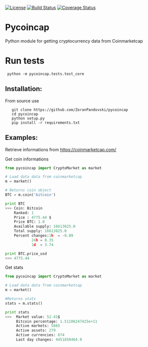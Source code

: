 [![License](https://img.shields.io/badge/license-MIT%20License-brightgreen.svg)](https://opensource.org/licenses/MIT)
[![Build Status](https://travis-ci.org/ZoranPandovski/pycoincap.svg?branch=master)](https://github.com/ZoranPandovski/pycoincap)
[![Coverage Status](https://coveralls.io/repos/github/ZoranPandovski/pycoincap/badge.svg?branch=master)](https://coveralls.io/github/ZoranPandovski/pycoincap?branch=master)

# Pycoincap
Python module for getting cryptocurrency data from Coinmarketcap

# Run tests
```
 python -m pycoincap.tests.test_core
```

## Installation:

From source use
```
   git clone https://github.com/ZoranPandovski/pycoincap
   cd pycoincap
   python setup.py
   pip install -r requirements.txt
```

## Examples:
Retrieve informations from https://coinmarketcap.com/

Get coin informations
```python
from pycoincap import CryptoMarket as market

# Load data data from coinmarketcap
m = market()

# Returns coin object
BTC = m.coin('bitcoin')

print BTC
>>> Coin: Bitcoin
    Ranked: 1
    Price : 4775.44 $
    Price BTC: 1.0
    Available supply: 16613825.0
    Total supply: 16613825.0
    Percent changes:1h  = -0.89
            24h = 8.35
            1d  = 3.74

print BTC.price_usd
>>> 4775.44
```

Get stats
```python
from pycoincap import CryptoMarket as market

# Load data data from coinmarketcap
m = market()

#Returns stats
stats = m.stats()

print stats
>>>  Market value: 52.41$
     Bitcoin percentage: 1.51106247425e+11
     Active markets: 5665
     Active assets: 279
     Active currencies: 874
     Last day changes: 4451850464.0
```
